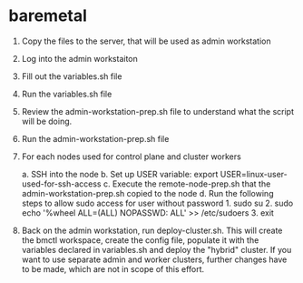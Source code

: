 # baremetal



1. Copy the files to the server, that will be used as admin workstation 

2. Log into the admin workstaiton

3. Fill out the variables.sh file 

4. Run the variables.sh file

5. Review the admin-workstation-prep.sh file to understand what the script will be doing.

6. Run the admin-workstation-prep.sh file

7. For each nodes used for control plane and cluster workers 

    a. SSH into the node
    b. Set up USER variable:    export USER=linux-user-used-for-ssh-access
    c. Execute the remote-node-prep.sh that the admin-workstation-prep.sh copied to the node
    d. Run the following steps to allow sudo access for user without password
       1. sudo su
       2. sudo echo '%wheel        ALL=(ALL)       NOPASSWD: ALL' >> /etc/sudoers
       3. exit
8. Back on the admin workstation, run deploy-cluster.sh. This will create the bmctl workspace, create the config file, populate it with the variables declared in variables.sh and deploy the "hybrid" cluster. If you want to use separate admin and worker clusters, further changes have to be made, which are not in scope of this effort. 
